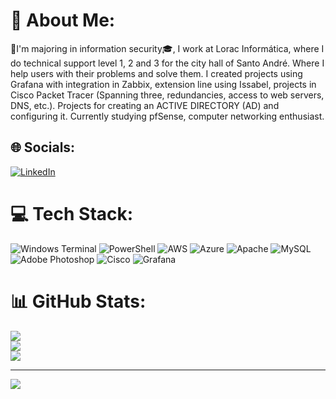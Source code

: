 # 💫 About Me:
🌟I'm majoring in information security🎓, I work at Lorac Informática, where I do technical support level 1, 2 and 3 for the city hall of Santo André. Where I help users with their problems and solve them. I created projects using Grafana with integration in Zabbix, extension line using Issabel, projects in Cisco Packet Tracer (Spanning three, redundancies, access to web servers, DNS, etc.). Projects for creating an ACTIVE DIRECTORY (AD) and configuring it. Currently studying pfSense, computer networking enthusiast.   


## 🌐 Socials:
[![LinkedIn](https://img.shields.io/badge/LinkedIn-%230077B5.svg?logo=linkedin&logoColor=white)](https://linkedin.com/in/gabriel-luiz-ribeiro-carmo) 

# 💻 Tech Stack:
![Windows Terminal](https://img.shields.io/badge/Windows%20Terminal-%234D4D4D.svg?style=for-the-badge&logo=windows-terminal&logoColor=white) ![PowerShell](https://img.shields.io/badge/PowerShell-%235391FE.svg?style=for-the-badge&logo=powershell&logoColor=white) ![AWS](https://img.shields.io/badge/AWS-%23FF9900.svg?style=for-the-badge&logo=amazon-aws&logoColor=white) ![Azure](https://img.shields.io/badge/azure-%230072C6.svg?style=for-the-badge&logo=microsoftazure&logoColor=white) ![Apache](https://img.shields.io/badge/apache-%23D42029.svg?style=for-the-badge&logo=apache&logoColor=white) ![MySQL](https://img.shields.io/badge/mysql-%2300000f.svg?style=for-the-badge&logo=mysql&logoColor=white) ![Adobe Photoshop](https://img.shields.io/badge/adobe%20photoshop-%2331A8FF.svg?style=for-the-badge&logo=adobe%20photoshop&logoColor=white) ![Cisco](https://img.shields.io/badge/cisco-%23049fd9.svg?style=for-the-badge&logo=cisco&logoColor=black) ![Grafana](https://img.shields.io/badge/grafana-%23F46800.svg?style=for-the-badge&logo=grafana&logoColor=white)
# 📊 GitHub Stats:
![](https://github-readme-stats.vercel.app/api?username=gabrielsecinfo&theme=dark&hide_border=true&include_all_commits=false&count_private=false)<br/>
![](https://github-readme-streak-stats.herokuapp.com/?user=gabrielsecinfo&theme=dark&hide_border=true)<br/>
![](https://github-readme-stats.vercel.app/api/top-langs/?username=gabrielsecinfo&theme=dark&hide_border=true&include_all_commits=false&count_private=false&layout=compact)

---
[![](https://visitcount.itsvg.in/api?id=gabrielsecinfo&icon=3&color=4)](https://visitcount.itsvg.in)

<!-- Proudly created with GPRM ( https://gprm.itsvg.in ) -->
